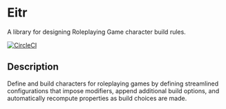 # Eitr

A library for designing Roleplaying Game character build rules.

[![CircleCI](https://circleci.com/gh/Krustal/eitr.svg?style=svg)](https://circleci.com/gh/Krustal/eitr)

## Description

Define and build characters for roleplaying games by defining streamlined
configurations that impose modifiers, append additional build options, and
automatically recompute properties as build choices are made.
